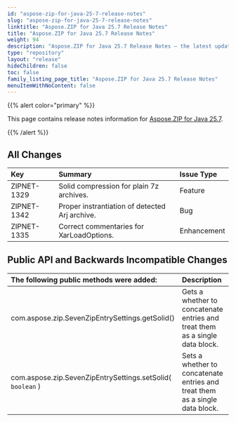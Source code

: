 ```yaml
---
id: "aspose-zip-for-java-25-7-release-notes"
slug: "aspose-zip-for-java-25-7-release-notes"
linktitle: "Aspose.ZIP for Java 25.7 Release Notes"
title: "Aspose.ZIP for Java 25.7 Release Notes"
weight: 94
description: "Aspose.ZIP for Java 25.7 Release Notes – the latest updates and fixes."
type: "repository"
layout: "release"
hideChildren: false
toc: false
family_listing_page_title: "Aspose.ZIP for Java 25.7 Release Notes"
menuItemWithNoContent: false
---
```


{{% alert color="primary" %}} 

This page contains release notes information for [Aspose.ZIP for Java 25.7](https://releases.aspose.com/zip/java/25-7/).

{{% /alert %}} 

## **All Changes**

|**Key**|**Summary**|**Issue Type**|
| :- | :- | :- |
| ZIPNET-1329 | Solid compression for plain 7z archives. | Feature |
| ZIPNET-1342 | Proper instrantiation of detected Arj archive. | Bug |
| ZIPNET-1335 | Correct commentaries for XarLoadOptions. | Enhancement |

## **Public API and Backwards Incompatible Changes**
|**The following public methods were added:**|**Description**|
| :- | :- |
| com.aspose.zip.SevenZipEntrySettings.getSolid() | Gets a whether to concatenate entries and treat them as a single data block. |
| com.aspose.zip.SevenZipEntrySettings.setSolid( `boolean` ) | Sets a whether to concatenate entries and treat them as a single data block. |
